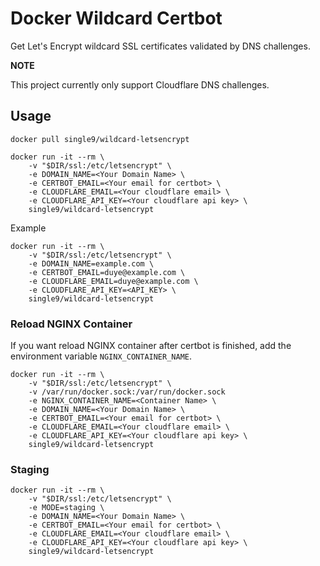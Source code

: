 Docker Wildcard Certbot
=================

Get Let's Encrypt wildcard SSL certificates validated by DNS challenges.

**NOTE**

This project currently only support Cloudflare DNS challenges.

Usage
-----------

    docker pull single9/wildcard-letsencrypt

    docker run -it --rm \
        -v "$DIR/ssl:/etc/letsencrypt" \
        -e DOMAIN_NAME=<Your Domain Name> \
        -e CERTBOT_EMAIL=<Your email for certbot> \
        -e CLOUDFLARE_EMAIL=<Your cloudflare email> \
        -e CLOUDFLARE_API_KEY=<Your cloudflare api key> \
        single9/wildcard-letsencrypt

Example

    docker run -it --rm \
        -v "$DIR/ssl:/etc/letsencrypt" \
        -e DOMAIN_NAME=example.com \
        -e CERTBOT_EMAIL=duye@example.com \
        -e CLOUDFLARE_EMAIL=duye@example.com \
        -e CLOUDFLARE_API_KEY=<API_KEY> \
        single9/wildcard-letsencrypt

### Reload NGINX Container

If you want reload NGINX container after certbot is finished, add the environment variable `NGINX_CONTAINER_NAME`.

    docker run -it --rm \
        -v "$DIR/ssl:/etc/letsencrypt" \
        -v /var/run/docker.sock:/var/run/docker.sock
        -e NGINX_CONTAINER_NAME=<Container Name> \
        -e DOMAIN_NAME=<Your Domain Name> \
        -e CERTBOT_EMAIL=<Your email for certbot> \
        -e CLOUDFLARE_EMAIL=<Your cloudflare email> \
        -e CLOUDFLARE_API_KEY=<Your cloudflare api key> \
        single9/wildcard-letsencrypt

### Staging

    docker run -it --rm \
        -v "$DIR/ssl:/etc/letsencrypt" \
        -e MODE=staging \
        -e DOMAIN_NAME=<Your Domain Name> \
        -e CERTBOT_EMAIL=<Your email for certbot> \
        -e CLOUDFLARE_EMAIL=<Your cloudflare email> \
        -e CLOUDFLARE_API_KEY=<Your cloudflare api key> \
        single9/wildcard-letsencrypt
